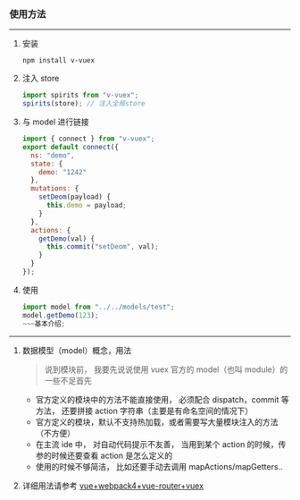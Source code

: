 ### 使用方法

---

1.  安装
    ```shell
    npm install v-vuex
    ```
2.  注入 store
    ```javascript
    import spirits from "v-vuex";
    spirits(store); // 注入全局store
    ```
3.  与 model 进行链接

    ```javascript
    import { connect } from "v-vuex";
    export default connect({
      ns: "demo",
      state: {
        demo: "1242"
      },
      mutations: {
        setDeom(payload) {
          this.demo = payload;
        }
      },
      actions: {
        getDemo(val) {
          this.commit("setDeom", val);
        }
      }
    });
    ```

4.  使用
    ```javascript
    import model from "../../models/test";
    model.getDemo(123);
    ~~~基本介绍;
    ```

---

1. 数据模型（model）概念，用法
   > 说到模块前， 我要先说说使用 vuex 官方的 model（也叫 module）的一些不足首先
   - 官方定义的模块中的方法不能直接使用， 必须配合 dispatch，commit 等方法， 还要拼接 action 字符串（主要是有命名空间的情况下）
   - 官方定义的模块，默认不支持热加载，或者需要写大量模块注入的方法（不方便）
   - 在主流 ide 中， 对自动代码提示不友善， 当用到某个 action 的时候，传参的时候还要查看 action 是怎么定义的
   - 使用的时候不够简洁， 比如还要手动去调用 mapActions/mapGetters..

2) 详细用法请参考
   [vue+webpack4+vue-router+vuex](https://github.com/codcer/vuewebpack4)
